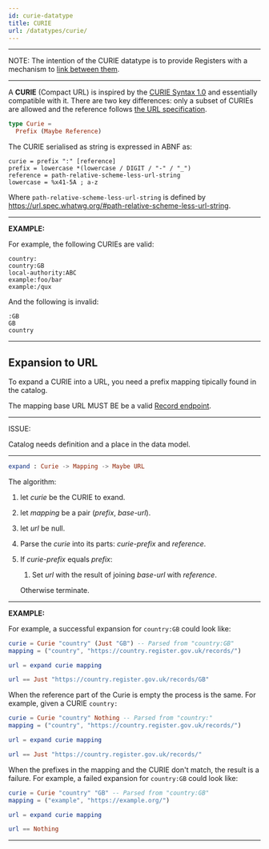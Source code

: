 ```yaml
---
id: curie-datatype
title: CURIE
url: /datatypes/curie/
---
```


***
NOTE: The intention of the CURIE datatype is to provide Registers with a
mechanism to [link between them](/linkability/).
***

A **CURIE** (Compact URL) is inspired by the [CURIE Syntax 1.0](@curie) and
essentially compatible with it. There are two key differences: only a subset of
CURIEs are allowed and the reference follows [the URL specification](@url).

```elm
type Curie =
  Prefix (Maybe Reference)
```

The CURIE serialised as string is expressed in ABNF as:

```abnf
curie = prefix ":" [reference]
prefix = lowercase *(lowercase / DIGIT / "-" / "_")
reference = path-relative-scheme-less-url-string
lowercase = %x41-5A ; a-z
```

Where `path-relative-scheme-less-url-string` is defined by
https://url.spec.whatwg.org/#path-relative-scheme-less-url-string.


***
**EXAMPLE:**

For example, the following CURIEs are valid:

```
country:
country:GB
local-authority:ABC
example:foo/bar
example:/qux
```

And the following is invalid:

```
:GB
GB
country
```
***

## Expansion to URL

To expand a CURIE into a URL, you need a prefix mapping tipically found in the
catalog.

The mapping base URL MUST BE be a valid [Record endpoint](/rest-api/records#get-a-record).

***
ISSUE:

Catalog needs definition and a place in the data model.
***

```elm
expand : Curie -> Mapping -> Maybe URL
```

The algorithm:

1. let _curie_ be the CURIE to exand.
1. let _mapping_ be a pair (_prefix_, _base-url_).
1. let _url_ be null.
1. Parse the _curie_ into its parts: _curie-prefix_ and _reference_.
1. If _curie-prefix_ equals _prefix_:
   1. Set _url_ with the result of joining _base-url_ with _reference_.

   Otherwise terminate.


***
**EXAMPLE:**

For example, a successful expansion for `country:GB` could look like:

```elm
curie = Curie "country" (Just "GB") -- Parsed from "country:GB"
mapping = ("country", "https://country.register.gov.uk/records/")

url = expand curie mapping

url == Just "https://country.register.gov.uk/records/GB"
```

When the reference part of the Curie is empty the process is the same. For
example, given a CURIE `country:`

```elm
curie = Curie "country" Nothing -- Parsed from "country:"
mapping = ("country", "https://country.register.gov.uk/records/")

url = expand curie mapping

url == Just "https://country.register.gov.uk/records/"
```

When the prefixes in the mapping and the CURIE don't match, the result is a
failure. For example, a failed expansion for `country:GB` could look like:

```elm
curie = Curie "country" "GB" -- Parsed from "country:GB"
mapping = ("example", "https://example.org/")

url = expand curie mapping

url == Nothing
```
***
